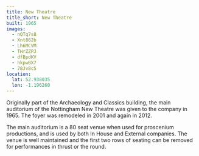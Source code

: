 ```yaml
---
title: New Theatre 
title_short: New Theatre
built: 1965
images:
  - nQTq7s8
  - Xnt862b
  - Lh6MCVM
  - THrZZPJ
  - dfBpdKV
  - hkpwBX7
  - 78Jv8c5
location:
  lat: 52.938035
  lon: -1.196260
---
```


Originally part of the Archaeology and Classics building, the main auditorium of the Nottingham New Theatre was given to the company in 1965. The foyer was remodeled in 2001 and again in 2012.

The main auditorium is a 80 seat venue when used for proscenium productions, and is used by both In House and External companies. The venue is well maintained and the first two rows of seating can be removed for performances in thrust or the round.

